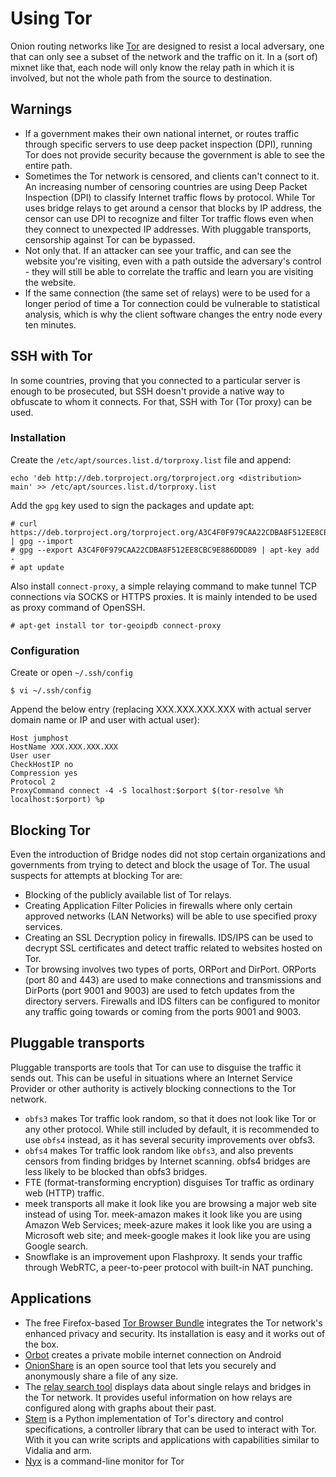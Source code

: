 # Using Tor

Onion routing networks like [Tor](../network/Tor.md) are designed to resist a local adversary, one that can only see a subset of the network and the traffic on it. In a (sort of) mixnet like that, each node will only know the relay path in which it is involved, but not the whole path from the source to destination.

## Warnings

* If a government makes their own national internet, or routes traffic through specific servers to use deep packet inspection (DPI), running Tor does not provide security because the government is able to see the entire path. 
* Sometimes the Tor network is censored, and clients can't connect to it. An increasing number of censoring countries are using Deep Packet Inspection (DPI) to classify Internet traffic flows by protocol. While Tor uses bridge relays to get around a censor that blocks by IP address, the censor can use DPI to recognize and filter Tor traffic flows even when they connect to unexpected IP addresses. With pluggable transports, censorship against Tor can be bypassed.
* Not only that. If an attacker can see your traffic, and can see the website you're visiting, even with a path outside the adversary's control - they will still be able to correlate the traffic and learn you are visiting the website.
* If the same connection (the same set of relays) were to be used for a longer period of time a Tor connection could be vulnerable to statistical analysis, which is why the client software changes the entry node every ten minutes.

## SSH with Tor

In some countries, proving that you connected to a particular server is enough to be prosecuted, but SSH doesn't provide a native way to obfuscate to whom it connects. For that, SSH with Tor (Tor proxy) can be used.

### Installation

Create the `/etc/apt/sources.list.d/torproxy.list` file and append:
```
echo 'deb http://deb.torproject.org/torproject.org <distribution> main' >> /etc/apt/sources.list.d/torproxy.list
```
Add the `gpg` key used to sign the packages and update apt:

```
# curl https://deb.torproject.org/torproject.org/A3C4F0F979CAA22CDBA8F512EE8CBC9E886DDD89.asc | gpg --import
# gpg --export A3C4F0F979CAA22CDBA8F512EE8CBC9E886DDD89 | apt-key add -
# apt update
```

Also install `connect-proxy`, a simple relaying command to make tunnel TCP connections via SOCKS or HTTPS proxies. It is mainly intended to be used as proxy command of OpenSSH.
```
# apt-get install tor tor-geoipdb connect-proxy
```
### Configuration

Create or open `~/.ssh/config`
```
$ vi ~/.ssh/config
```
Append the below entry (replacing XXX.XXX.XXX.XXX with actual server domain name or IP and user with actual user):
```
Host jumphost
HostName XXX.XXX.XXX.XXX
User user
CheckHostIP no
Compression yes
Protocol 2
ProxyCommand connect -4 -S localhost:$orport $(tor-resolve %h localhost:$orport) %p
```

## Blocking Tor

Even the introduction of Bridge nodes did not stop certain organizations and governments from trying to detect and block the usage of Tor. The usual suspects for attempts at blocking Tor are:

* Blocking of the publicly available list of Tor relays.
* Creating Application Filter Policies in firewalls where only certain approved networks (LAN Networks) will be able to use specified proxy services.
* Creating an SSL Decryption policy in firewalls. IDS/IPS can be used to decrypt SSL certificates and detect traffic related to websites hosted on Tor.
* Tor browsing involves two types of ports, ORPort and DirPort. ORPorts (port 80 and 443) are used to make connections and transmissions and DirPorts (port 9001 and 9003) are used to fetch updates from the directory servers. Firewalls and IDS filters can be configured to monitor any traffic going towards or coming from the ports 9001 and 9003.

## Pluggable transports

Pluggable transports are tools that Tor can use to disguise the traffic it sends out. This can be useful in situations where an Internet Service Provider or other authority is actively blocking connections to the Tor network.

* `obfs3` makes Tor traffic look random, so that it does not look like Tor or any other protocol. While still included by default, it is recommended to use `obfs4` instead, as it has several security improvements over obfs3.
* `obfs4` makes Tor traffic look random like `obfs3`, and also prevents censors from finding bridges by Internet scanning. obfs4 bridges are less likely to be blocked than obfs3 bridges.
* FTE (format-transforming encryption) disguises Tor traffic as ordinary web (HTTP) traffic.
* meek transports all make it look like you are browsing a major web site instead of using Tor. meek-amazon makes it look like you are using Amazon Web Services; meek-azure makes it look like you are using a Microsoft web site; and meek-google makes it look like you are using Google search.
* Snowflake is an improvement upon Flashproxy. It sends your traffic through WebRTC, a peer-to-peer protocol with built-in NAT punching.

## Applications

* The free Firefox-based [Tor Browser Bundle](https://www.torproject.org/projects/torbrowser.html) integrates the Tor network's enhanced privacy and security. Its installation is easy and it works out of the box.
* [Orbot](https://guardianproject.info/apps/orbot/) creates a private mobile internet connection on Android
* [OnionShare](https://onionshare.org/) is an open source tool that lets you securely and anonymously share a file of any size.
* The [relay search tool](https://metrics.torproject.org/rs.html) displays data about single relays and bridges in the Tor network. It provides useful information on how relays are configured along with graphs about their past.
* [Stem](https://stem.torproject.org/) is a Python implementation of Tor's directory and control specifications, a controller library that can be used to interact with Tor. With it you can write scripts and applications with capabilities similar to Vidalia and arm. 
* [Nyx](https://nyx.torproject.org/) is a command-line monitor for Tor
